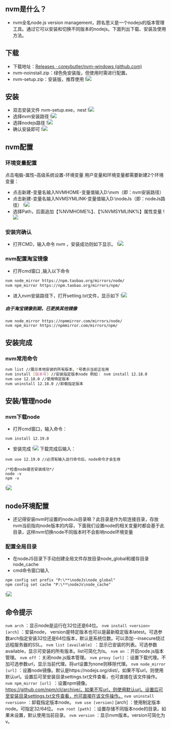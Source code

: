 ## nvm是什么？
- nvm全名node.js version management，顾名思义是一个nodejs的版本管理工具。通过它可以安装和切换不同版本的nodejs。下面列出下载、安装及使用方法。
## 下载
- 下载地址：[Releases · coreybutler/nvm-windows (github.com)](https://github.com/coreybutler/nvm-windows/releases)
-  nvm-noinstall.zip：绿色免安装版，但使用时需进行配置。
-  nvm-setup.zip：安装版，推荐使用
!![](../static/annex/Pasted%20image%2020240410210728.png)
## 安装
- 双击安装文件 nvm-setup.exe，nest
!![](../static/annex/Pasted%20image%2020240412195058.png)
- 选择nvm安装路径
!![](../static/annex/Pasted%20image%2020240412195232.png)
- 选择nodejs路径
!![](../static/annex/Pasted%20image%2020240412195327.png)
- 确认安装即可
!![](../static/annex/Pasted%20image%2020240412195423.png)
## nvm配置
### 环境变量配置
点击电脑-属性–高级系统设置-环境变量
用户变量和环境变量都需要新建2个环境变量：
- 点击新建-变量名输入NVMHOME-变量值输入D:\nvm（即：nvm安装路径）
- 点击新建-变量名输入NVMSYMLINK-变量值输入D:\nodeJs（即：nodeJs路径）
!![](../static/annex/Pasted%20image%2020240412195949.png)
- 选择Path，后面追加【%NVMHOME%】、【%NVMSYMLINK%】属性变量
!![](../static/annex/Pasted%20image%2020240412200000.png)
### 安装完确认
- 打开CMD，输入命令 nvm ，安装成功则如下显示。
!![](../static/annex/Pasted%20image%2020240412195531.png)
### nvm配置淘宝镜像
- 打开cmd窗口 ,输入以下命令
```bash
nvm node_mirror https://npm.taobao.org/mirrors/node/
nvm npm_mirror https://npm.taobao.org/mirrors/npm/
```
- 进入nvm安装路径下，打开setting.txt文件，显示如下
!![](../static/annex/Pasted%20image%2020240412200509.png)
##### 由于淘宝镜像到期，已更换其他镜像
```
nvm node_mirror https://npmmirror.com/mirrors/node/
nvm npm_mirror https://npmmirror.com/mirrors/npm/
```

## 安装完成
### nvm常用命令
```bash
nvm list //展示本地安装的所有版本，*号表示当前正在用
nvm install [版本号] //安装指定版本node 例如： nvm install 12.18.0
nvm use 12.18.0 //使用特定版本
nvm uninstall 12.18.0 //卸载指定版本
```
## 安装/管理node
### nvm下载node
- 打开cmd窗口，输入命令：
```
nvm install 12.19.0
```
- 安装完成
!![](../static/annex/Pasted%20image%2020240412201512.png)
下载完成后输入：
```
nvm use 12.19.0 //必须有输入这行命令后，node命令才会生效

/*检查node是否安装成功*/
node -v
npm -v
```
!![](../static/annex/Pasted%20image%2020240412201650.png)
## node环境配置
- 还记得安装nvm时设置的nodeJs目录嘛？此目录是作为软连接目录，存放nvm当前指向node版本的内容，下面我们设置node的相关变量时都会基于此目录，这样nvm切换node不同版本时不会影响node环境变量
### 配置全局目录
- 在nodeJS目录下手动创建全局文件存放目录node_global和缓存目录node_cache
- cmd命令窗口输入
```
npm config set prefix "P:\**\nodeJs\node_global"
npm config set cache "P:\**\nodeJs\node_cache"
```
!![](../static/annex/Pasted%20image%2020240412202203.png)
## 命令提示
`nvm arch` ：显示node是运行在32位还是64位。
`nvm install <version> [arch]` ：安装node， version是特定版本也可以是最新稳定版本latest。可选参数arch指定安装32位还是64位版本，默认是系统位数。可以添加--insecure绕过远程服务器的SSL。
`nvm list [available] `：显示已安装的列表。可选参数available，显示可安装的所有版本。list可简化为ls。
`nvm on` ：开启node.js版本管理。
`nvm off` ：关闭node.js版本管理。
`nvm proxy [url]` ：设置下载代理。不加可选参数url，显示当前代理。将url设置为none则移除代理。
`nvm node_mirror [url]` ：设置node镜像。默认是https://nodejs.org/dist/。如果不写url，则使用默认url。设置后可至安装目录settings.txt文件查看，也可直接在该文件操作。
`nvm npm_mirror [url] `：设置npm镜像。https://github.com/npm/cli/archive/。如果不写url，则使用默认url。设置后可至安装目录settings.txt文件查看，也可直接在该文件操作。
`nvm uninstall <version>` ：卸载指定版本node。
`nvm use [version]` [arch] ：使用制定版本node。可指定32/64位。
`nvm root [path]` ：设置存储不同版本node的目录。如果未设置，默认使用当前目录。
`nvm version` ：显示nvm版本。version可简化为v。